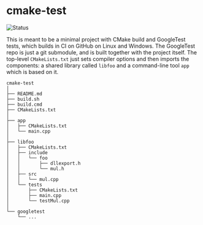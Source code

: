 cmake-test
==========
![Status](workflows/CI/badge.svg)

This is meant to be a minimal project with CMake build and GoogleTest tests,
which builds in CI on GitHub on Linux and Windows. The GoogleTest repo is just a
git submodule, and is built together with the project itself. The top-level
`CMakeLists.txt` just sets compiler options and then imports the components: a
shared library called `libfoo` and a command-line tool `app` which is based on
it.

    cmake-test
    │
    ├── README.md
    ├── build.sh
    ├── build.cmd
    ├── CMakeLists.txt
    │
    ├── app
    │   ├── CMakeLists.txt
    │   └── main.cpp
    │
    ├── libfoo
    │   ├── CMakeLists.txt
    │   ├── include
    │   │   └── foo
    │   │       ├── dllexport.h
    │   │       └── mul.h
    │   ├── src
    │   │   └── mul.cpp
    │   └── tests
    │       ├── CMakeLists.txt
    │       ├── main.cpp
    │       └── testMul.cpp
    │
    └── googletest
        └── ...

